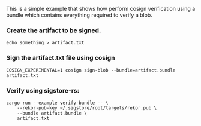 This is a simple example that shows how perform cosign verification
using a bundle which contains everything required to verify a blob.

### Create the artifact to be signed.
```console
echo something > artifact.txt
```

### Sign the artifact.txt file using cosign
```
COSIGN_EXPERIMENTAL=1 cosign sign-blob --bundle=artifact.bundle artifact.txt
```

### Verify using sigstore-rs:
```console
cargo run --example verify-bundle -- \
    --rekor-pub-key ~/.sigstore/root/targets/rekor.pub \
    --bundle artifact.bundle \
    artifact.txt
```
